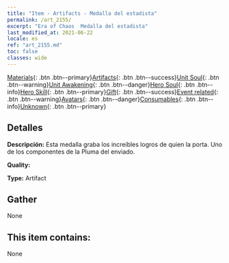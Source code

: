 ```yaml
---
title: "Item - Artifacts - Medalla del estadista"
permalink: /art_2155/
excerpt: "Era of Chaos  Medalla del estadista"
last_modified_at: 2021-06-22
locale: es
ref: "art_2155.md"
toc: false
classes: wide
---
```

 [Materials](/ItemsES/){: .btn .btn--primary}[Artifacts](/ItemsES/Artifacts/){: .btn .btn--success}[Unit Soul](/ItemsES/UnitSoul/){: .btn .btn--warning}[Unit Awakening](/ItemsES/UnitAwakening/){: .btn .btn--danger}[Hero Soul](/ItemsES/HeroSoul/){: .btn .btn--info}[Hero Skill](/ItemsES/HeroSkill/){: .btn .btn--primary}[Gift](/ItemsES/Gift/){: .btn .btn--success}[Event related](/ItemsES/Events/){: .btn .btn--warning}[Avatars](/ItemsES/Avatars/){: .btn .btn--danger}[Consumables](/ItemsES/Consumables/){: .btn .btn--info}[Unknown](/ItemsES/Unknown/){: .btn .btn--primary}

## Detalles
 **Descripción:** Esta medalla graba los increíbles logros de quien la porta. Uno de los componentes de la Pluma del enviado.

 **Quality:** 

 **Type:** Artifact

## Gather

  None

## This item contains:

  None

